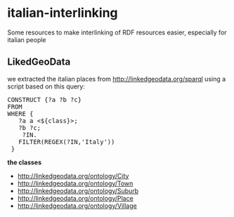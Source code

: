 italian-interlinking
====================
Some resources to make interlinking of RDF resources easier, especially for italian people

LikedGeoData
------------

we extracted the italian places from http://linkedgeodata.org/sparql using a script based on this query:
<pre>
CONSTRUCT {?a ?b ?c}
FROM <http://linkedgeodata.org>
WHERE {
   ?a a <${class}>; 
   ?b ?c; 
   <http://linkedgeodata.org/property/is_in> ?IN.
   FILTER(REGEX(?IN,'Italy'))
 }
</pre>

**the classes**  
* http://linkedgeodata.org/ontology/City
* http://linkedgeodata.org/ontology/Town
* http://linkedgeodata.org/ontology/Suburb
* http://linkedgeodata.org/ontology/Place
* http://linkedgeodata.org/ontology/Village
